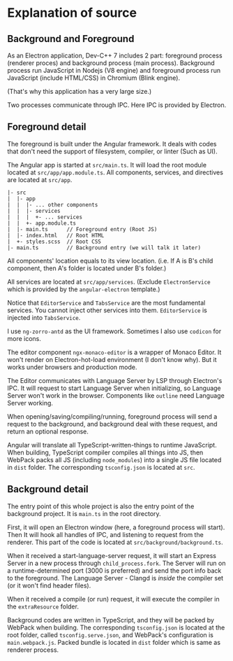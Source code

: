 # Explanation of source

## Background and Foreground

As an Electron application, Dev-C++ 7 includes 2 part: foreground process (renderer proces) and background process (main process). Background process run JavaScript in Nodejs (V8 engine) and foreground process run JavaScript (include HTML/CSS) in Chromium (Blink engine).

(That's why this application has a very large size.)

Two processes communicate through IPC. Here IPC is provided by Electron.

## Foreground detail

The foreground is built under the Angular framework. It deals with codes that don't need the support of filesystem, compiler, or linter (Such as UI).

The Angular app is started at `src/main.ts`. It will load the root module located at `src/app/app.module.ts`. All components, services, and directives are located at `src/app`.

```
|- src
|  |- app
|  |  |- ... other components
|  |  |- services
|  |  |  +- ... services
|  |  +- app.module.ts
|  |- main.ts      // Foreground entry (Root JS)
|  |- index.html   // Root HTML
|  +- styles.scss  // Root CSS
|- main.ts         // Background entry (we will talk it later)
```

All components' location equals to its view location. (i.e. If A is B's child component, then A's folder is located under B's folder.)

All services are located at `src/app/services`. (Exclude `ElectronService` which is provided by the `angular-electron` template.)

Notice that `EditorService` and `TabsService` are the most fundamental services. You cannot inject other services into them. `EditorService` is injected into `TabsService`.

I use `ng-zorro-antd` as the UI framework. Sometimes I also use `codicon` for more icons.

The editor component `ngx-monaco-editor` is a wrapper of Monaco Editor. It won't render on Electron-hot-load environment (I don't know why). But it works under browsers and production mode.

The Editor communicates with Language Server by LSP through Electron's IPC. It will request to start Language Server when initializing, so Language Server won't work in the browser. Components like `outline` need Language Server working.

When opening/saving/compiling/running, foreground process will send a request to the background, and background deal with these request, and return an optional response.

Angular will translate all TypeScript-written-things to runtime JavaScript. When building, TypeScript compiler compiles all things into JS, then WebPack packs all JS (including `node_modules`) into a single JS file located in `dist` folder. The corresponding `tsconfig.json` is located at `src`.

## Background detail

The entry point of this whole project is also the entry point of the background project. It is `main.ts` in the root directory.

First, it will open an Electron window (here, a foreground process will start). Then It will hook all handles of IPC, and listening to request from the renderer. This part of the code is located at `src/background/background.ts`.

When it received a start-language-server request, it will start an Express Server in a new process through `child_process.fork`. The Server will run on a runtime-determined port (3000 is preferred) and send the port info back to the foreground. The Language Server - Clangd is *inside* the compiler set (or it won't find header files).

When it received a compile (or run) request, it will execute the compiler in the `extraResource` folder.

Background codes are written in TypeScript, and they will be packed by WebPack when building. The corresponding `tsconfig.json` is located at the root folder, called `tsconfig.serve.json`, and WebPack's configuration is `main.webpack.js`. Packed bundle is located in `dist` folder which is same as renderer process.

